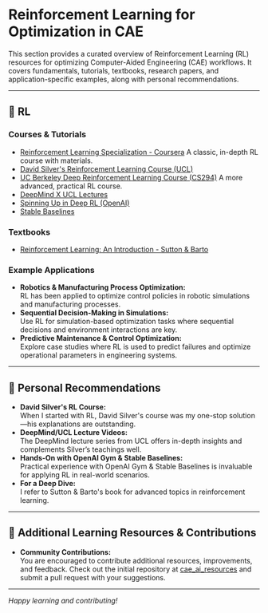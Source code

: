 # Reinforcement Learning for Optimization in CAE

This section provides a curated overview of Reinforcement Learning (RL) resources for optimizing Computer-Aided Engineering (CAE) workflows. It covers fundamentals, tutorials, textbooks, research papers, and application-specific examples, along with personal recommendations.

---

## 📌 RL

### Courses & Tutorials

- [Reinforcement Learning Specialization - Coursera](https://www.coursera.org/specializations/reinforcement-learning)  A classic, in-depth RL course with materials.
- [David Silver's Reinforcement Learning Course (UCL)](http://www0.cs.ucl.ac.uk/staff/d.silver/web/teaching/index.html)  
- [UC Berkeley Deep Reinforcement Learning Course (CS294)](http://rail.eecs.berkeley.edu/deeprlcourse/)  A more advanced, practical RL course.
- [DeepMind X UCL Lectures](https://www.youtube.com/playlist?list=PLqYmG7hTraZDVH599EItlEWsUOsJbAodm)
- [Spinning Up in Deep RL (OpenAI)](https://spinningup.openai.com/en/latest/)
- [Stable Baselines](https://stable-baselines.readthedocs.io/en/master/)


### Textbooks

- [Reinforcement Learning: An Introduction - Sutton & Barto](https://www.andrew.cmu.edu/course/10-703/textbook/BartoSutton.pdf)  


### Example Applications

- **Robotics & Manufacturing Process Optimization:**  
  RL has been applied to optimize control policies in robotic simulations and manufacturing processes.
- **Sequential Decision-Making in Simulations:**  
  Use RL for simulation-based optimization tasks where sequential decisions and environment interactions are key.
- **Predictive Maintenance & Control Optimization:**  
  Explore case studies where RL is used to predict failures and optimize operational parameters in engineering systems.

---

## 📌 Personal Recommendations

- **David Silver's RL Course:**  
  When I started with RL, David Silver's course was my one-stop solution—his explanations are outstanding.
- **DeepMind/UCL Lecture Videos:**  
  The DeepMind lecture series from UCL offers in-depth insights and complements Silver’s teachings well.
- **Hands-On with OpenAI Gym & Stable Baselines:**  
  Practical experience with OpenAI Gym & Stable Baselines is invaluable for applying RL in real-world scenarios.
- **For a Deep Dive:**  
  I refer to Sutton & Barto's book for advanced topics in reinforcement learning.
  
---

## 📌 Additional Learning Resources & Contributions

- **Community Contributions:**  
  You are encouraged to contribute additional resources, improvements, and feedback. Check out the initial repository at [cae_ai_resources](https://github.com/RevanKumarD/cae_ai_resources) and submit a pull request with your suggestions.

---

*Happy learning and contributing!*
